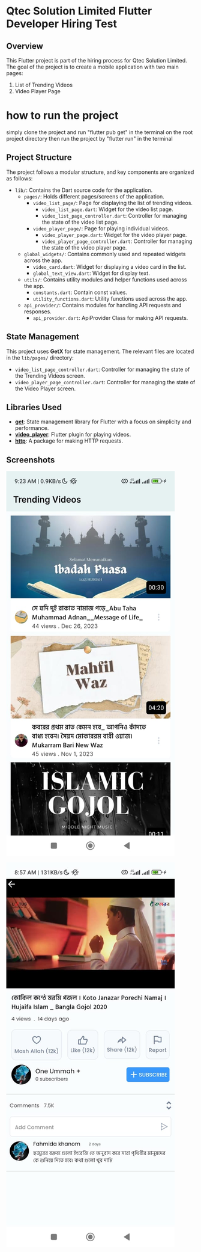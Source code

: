 # Qtec Solution Limited Flutter Developer Hiring Test

## Overview

This Flutter project is part of the hiring process for Qtec Solution Limited. The goal of the project is to create a mobile application with two main pages:
1. List of Trending Videos
2. Video Player Page

# how to run the project
simply clone the project and run "flutter pub get" in the terminal on the root project directory
then run the project by "flutter run" in the terminal


## Project Structure

The project follows a modular structure, and key components are organized as follows:

- `lib/`: Contains the Dart source code for the application.
    - `pages/`: Holds different pages/screens of the application.
        - `video_list_page/`: Page for displaying the list of trending videos.
            - `video_list_page.dart`: Widget for the video list page.
            - `video_list_page_controller.dart`: Controller for managing the state of the video list page.
        - `video_player_page/`: Page for playing individual videos.
            - `video_player_page.dart`: Widget for the video player page.
            - `video_player_page_controller.dart`: Controller for managing the state of the video player page.
    - `global_widgets/`: Contains commonly used and repeated widgets across the app.
        - `video_card.dart`: Widget for displaying a video card in the list.
        - `global_text_view.dart`: Widget for display text.
    - `utils/`: Contains utility modules and helper functions used across the app.
        - `constants.dart`: Contain const values.
        - `utility_functions.dart`: Utility functions used across the app.
    - `api_provider/`: Contains modules for handling API requests and responses.
        - `api_provider.dart`: ApiProvider Class for making API requests.

## State Management

This project uses **GetX** for state management. The relevant files are located in the `lib/pages/` directory:

- `video_list_page_controller.dart`: Controller for managing the state of the Trending Videos screen.
- `video_player_page_controller.dart`: Controller for managing the state of the Video Player screen.

## Libraries Used

- **[get](https://pub.dev/packages/get)**: State management library for Flutter with a focus on simplicity and performance.
- **[video_player](https://pub.dev/packages/video_player)**: Flutter plugin for playing videos.
- **[http](https://pub.dev/packages/http)**: A package for making HTTP requests.

## Screenshots

![Trending Videos Screen](video_list_page.jpeg)

![Video Player Screen](video_player_page.jpeg)




